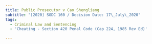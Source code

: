 ```yaml
---
title: Public Prosecutor v Cao Shengliang
subtitle: "[2020] SGDC 160 / Decision Date: 17\_July\_2020"
tags:
  - Criminal Law and Sentencing
  - 'Cheating - Section 420 Penal Code (Cap 224, 1985 Rev Ed)'

---
```

